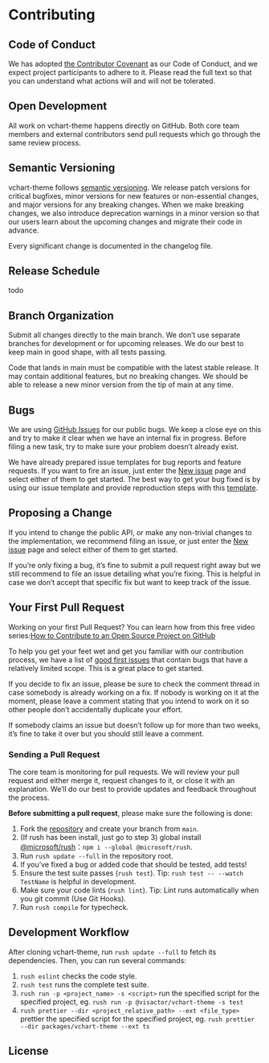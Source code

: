 # Contributing

## Code of Conduct

We has adopted [the Contributor Covenant](CODE_OF_CONDUCT.md) as our Code of Conduct, and we expect project participants to adhere to it. Please read the full text so that you can understand what actions will and will not be tolerated.

## Open Development

All work on vchart-theme happens directly on GitHub. Both core team members and external contributors send pull requests which go through the same review process.

## Semantic Versioning

vchart-theme follows [semantic versioning](https://semver.org/). We release patch versions for critical bugfixes, minor versions for new features or non-essential changes, and major versions for any breaking changes. When we make breaking changes, we also introduce deprecation warnings in a minor version so that our users learn about the upcoming changes and migrate their code in advance.

Every significant change is documented in the changelog file.

## Release Schedule

todo

## Branch Organization

Submit all changes directly to the main branch. We don’t use separate branches for development or for upcoming releases. We do our best to keep main in good shape, with all tests passing.

Code that lands in main must be compatible with the latest stable release. It may contain additional features, but no breaking changes. We should be able to release a new minor version from the tip of main at any time.

## Bugs

We are using [GitHub Issues](todo) for our public bugs. We keep a close eye on this and try to make it clear when we have an internal fix in progress. Before filing a new task, try to make sure your problem doesn’t already exist.

We have already prepared issue templates for bug reports and feature requests. If you want to fire an issue, just enter the [New issue](todo) page and select either of them to get started. The best way to get your bug fixed is by using our issue template and provide reproduction steps with this [template](todo).

## Proposing a Change

If you intend to change the public API, or make any non-trivial changes to the implementation, we recommend filing an issue, or just enter the [New issue](todo) page and select either of them to get started.

If you’re only fixing a bug, it’s fine to submit a pull request right away but we still recommend to file an issue detailing what you’re fixing. This is helpful in case we don’t accept that specific fix but want to keep track of the issue.

## Your First Pull Request

Working on your first Pull Request? You can learn how from this free video series:[How to Contribute to an Open Source Project on GitHub](https://egghead.io/courses/how-to-contribute-to-an-open-source-project-on-github)

To help you get your feet wet and get you familiar with our contribution process, we have a list of [good first issues](todo) that contain bugs that have a relatively limited scope. This is a great place to get started.

If you decide to fix an issue, please be sure to check the comment thread in case somebody is already working on a fix. If nobody is working on it at the moment, please leave a comment stating that you intend to work on it so other people don’t accidentally duplicate your effort.

If somebody claims an issue but doesn’t follow up for more than two weeks, it’s fine to take it over but you should still leave a comment.

### Sending a Pull Request

The core team is monitoring for pull requests. We will review your pull request and either merge it, request changes to it, or close it with an explanation. We’ll do our best to provide updates and feedback throughout the process.

**Before submitting a pull request**, please make sure the following is done:

1. Fork the [repository](todo) and create your branch from `main`.
2. (If rush has been install, just go to step 3) global install [@microsoft/rush](https://rushjs.io/pages/intro/get_started/)：`npm i --global @microsoft/rush`.
3. Run `rush update --full` in the repository root.
4. If you’ve fixed a bug or added code that should be tested, add tests!
5. Ensure the test suite passes (`rush test`). Tip: `rush test -- --watch TestName` is helpful in development.
6. Make sure your code lints (`rush lint`). Tip: Lint runs automatically when you git commit (Use Git Hooks).
7. Run `rush compile` for typecheck.

## Development Workflow

After cloning vchart-theme, run `rush update --full` to fetch its dependencies. Then, you can run several commands:

1. `rush eslint` checks the code style.
2. `rush test` runs the complete test suite.
3. `rush run -p <project_name> -s <script>` run the specified script for the specified project, eg. `rush run -p @visactor/vchart-theme -s test`
4. `rush prettier --dir <project_relative_path> --ext <file_type>` prettier the specified script for the specified project, eg. `rush prettier --dir packages/vchart-theme --ext ts`

## License
